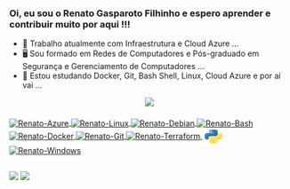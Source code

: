 ### Oi, eu sou o Renato Gasparoto Filhinho e espero aprender e contribuir muito por aqui !!!


- 🔭 Trabalho atualmente com Infraestrutura e Cloud Azure ...
- 🖥 Sou formado em Redes de Computadores e Pós-graduado em Segurança e Gerenciamento de Computadores ...
- 🌱 Estou estudando Docker, Git, Bash Shell, Linux, Cloud Azure e por aí vai  ...

<div align="center">
  <a href="https://github.com/renatogfilhinho">
  <img height="180em" src="https://github-readme-stats.vercel.app/api?username=renatogfilhinho&show_icons=true&theme=dracula&include_all_commits=true&count_private=true"/>

</div>
  
<div style="display: inline_block"><br>
  <img align="center" alt="Renato-Azure" height="30" width="40" src="https://cdn.jsdelivr.net/gh/devicons/devicon/icons/azure/azure-original.svg">
  <img align="center" alt="Renato-Linux" height="30" width="40" src="https://cdn.jsdelivr.net/gh/devicons/devicon/icons/linux/linux-original.svg">
  <img align="center" alt="Renato-Debian" height="30" width="40" src="https://cdn.jsdelivr.net/gh/devicons/devicon/icons/debian/debian-original.svg">
  <img align="center" alt="Renato-Bash" height="30" width="40" src="https://cdn.jsdelivr.net/gh/devicons/devicon/icons/bash/bash-original.svg">
  <img align="center" alt="Renato-Docker" height="30" width="40" src="https://cdn.jsdelivr.net/gh/devicons/devicon/icons/docker/docker-original.svg">
  <img align="center" alt="Renato-Git" height="30" width="40" src="https://cdn.jsdelivr.net/gh/devicons/devicon/icons/git/git-original.svg">
  <img align="center" alt="Renato-Terraform" height="30" width="40" src="https://cdn.jsdelivr.net/gh/devicons/devicon/icons/terraform/terraform-original.svg">
  <img align="center" alt="Renato-Python" height="30" width="40" src="https://raw.githubusercontent.com/devicons/devicon/master/icons/python/python-original.svg">
    <img align="center" alt="Renato-Windows" height="30" width="40" src="https://cdn.jsdelivr.net/gh/devicons/devicon/icons/windows8/windows8-original.svg">
</div>
  
  ##
 
<div> 
  <a href = "mailto:reng.unip@gmail.com"><img src="https://img.shields.io/badge/-Gmail-%23333?style=for-the-badge&logo=gmail&logoColor=white" target="_blank"></a>
  <a href="https://www.linkedin.com/in/renatogasparoto/" target="_blank"><img src="https://img.shields.io/badge/-LinkedIn-%230077B5?style=for-the-badge&logo=linkedin&logoColor=white" target="_blank"></a> 
 
   
</div> 
